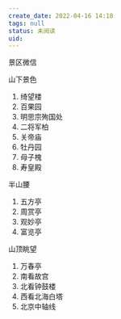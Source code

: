 ```yaml
---
create_date: 2022-04-16 14:18
tags: null
status: 未阅读 
uid: 
---
```

景区微信

山下景色

1.  绮望楼
2.  百果园
3.  明思宗殉国处
4.  二将军柏
5.  关帝庙
6.  牡丹园
7.  母子槐
8.  寿皇殿

半山腰

1.  五方亭
2.  周赏亭
3.  观妙亭
4.  富览亭

山顶眺望

1.  万春亭
2.  南看故宫
3.  北看钟鼓楼
4.  西看北海白塔
5.  北京中轴线

